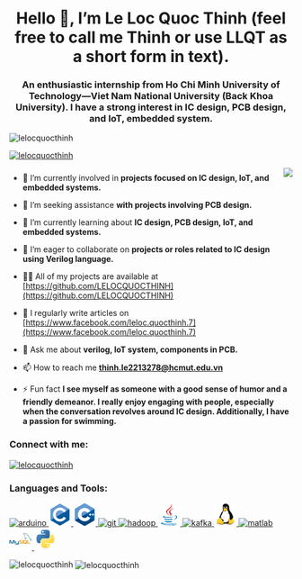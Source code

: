 <h1 align="center">Hello 👋, I’m Le Loc Quoc Thinh (feel free to call me Thinh or use LLQT as a short form in text).</h1>



<h3 align="center">An enthusiastic internship from Ho Chi Minh University of Technology—Viet Nam National University (Back Khoa University). I have a strong interest in IC design, PCB design, and IoT, embedded system.</h3>

<p align="left"> <img src="https://komarev.com/ghpvc/?username=lelocquocthinh&label=Profile%20views&color=0e75b6&style=flat" alt="lelocquocthinh" /> </p>

<p align="left"> <a href="https://github.com/ryo-ma/github-profile-trophy"><img src="https://github-profile-trophy.vercel.app/?username=lelocquocthinh" alt="lelocquocthinh" /></a> </p>

<img align="right" height="200" src="https://media1.giphy.com/media/jtXRDVzaCPXSynUz7h/giphy.gif?cid=ecf05e47nkbzwzyyxa0yyvkccmxo3mxv6haug09oppk1hili&rid=giphy.gif&ct=g"  />

###

- 🔭 I’m currently involved in **projects focused on IC design, IoT, and embedded systems.**

- 🤝 I’m seeking assistance **with projects involving PCB design.**

- 🌱 I’m currently learning about **IC design, PCB design, IoT, and embedded systems.**

- 👯 I’m eager to collaborate on **projects or roles related to IC design using Verilog language.**

- 👨‍💻 All of my projects are available at [https://github.com/LELOCQUOCTHINH](https://github.com/LELOCQUOCTHINH)

- 📝 I regularly write articles on [https://www.facebook.com/leloc.quocthinh.7](https://www.facebook.com/leloc.quocthinh.7)

- 💬 Ask me about **verilog, IoT system, components in PCB.**

- 📫 How to reach me **thinh.le2213278@hcmut.edu.vn**

- ⚡ Fun fact **I see myself as someone with a good sense of humor and a friendly demeanor. I really enjoy engaging with people, especially when the conversation revolves around IC design. Additionally, I have a passion for swimming.**

<h3 align="left">Connect with me:</h3>
<p align="left">
<a href="https://linkedin.com/in/lelocquocthinh" target="blank"><img align="center" src="https://raw.githubusercontent.com/rahuldkjain/github-profile-readme-generator/master/src/images/icons/Social/linked-in-alt.svg" alt="lelocquocthinh" height="30" width="40" /></a>
</p>

<h3 align="left">Languages and Tools:</h3>
<p align="left"> <a href="https://www.arduino.cc/" target="_blank" rel="noreferrer"> <img src="https://cdn.worldvectorlogo.com/logos/arduino-1.svg" alt="arduino" width="40" height="40"/> </a> <a href="https://www.cprogramming.com/" target="_blank" rel="noreferrer"> <img src="https://raw.githubusercontent.com/devicons/devicon/master/icons/c/c-original.svg" alt="c" width="40" height="40"/> </a> <a href="https://www.w3schools.com/cpp/" target="_blank" rel="noreferrer"> <img src="https://raw.githubusercontent.com/devicons/devicon/master/icons/cplusplus/cplusplus-original.svg" alt="cplusplus" width="40" height="40"/> </a> <a href="https://git-scm.com/" target="_blank" rel="noreferrer"> <img src="https://www.vectorlogo.zone/logos/git-scm/git-scm-icon.svg" alt="git" width="40" height="40"/> </a> <a href="https://hadoop.apache.org/" target="_blank" rel="noreferrer"> <img src="https://www.vectorlogo.zone/logos/apache_hadoop/apache_hadoop-icon.svg" alt="hadoop" width="40" height="40"/> </a> <a href="https://www.java.com" target="_blank" rel="noreferrer"> <img src="https://raw.githubusercontent.com/devicons/devicon/master/icons/java/java-original.svg" alt="java" width="40" height="40"/> </a> <a href="https://kafka.apache.org/" target="_blank" rel="noreferrer"> <img src="https://www.vectorlogo.zone/logos/apache_kafka/apache_kafka-icon.svg" alt="kafka" width="40" height="40"/> </a> <a href="https://www.linux.org/" target="_blank" rel="noreferrer"> <img src="https://raw.githubusercontent.com/devicons/devicon/master/icons/linux/linux-original.svg" alt="linux" width="40" height="40"/> </a> <a href="https://www.mathworks.com/" target="_blank" rel="noreferrer"> <img src="https://upload.wikimedia.org/wikipedia/commons/2/21/Matlab_Logo.png" alt="matlab" width="40" height="40"/> </a> <a href="https://www.mysql.com/" target="_blank" rel="noreferrer"> <img src="https://raw.githubusercontent.com/devicons/devicon/master/icons/mysql/mysql-original-wordmark.svg" alt="mysql" width="40" height="40"/> </a> <a href="https://www.python.org" target="_blank" rel="noreferrer"> <img src="https://raw.githubusercontent.com/devicons/devicon/master/icons/python/python-original.svg" alt="python" width="40" height="40"/> </a> </p>

<p><img align="left" src="https://github-readme-stats.vercel.app/api/top-langs?username=lelocquocthinh&show_icons=true&locale=en&layout=compact" alt="lelocquocthinh" /></p>

<p>&nbsp;<img align="center" src="https://github-readme-stats.vercel.app/api?username=lelocquocthinh&show_icons=true&locale=en" alt="lelocquocthinh" /></p>
